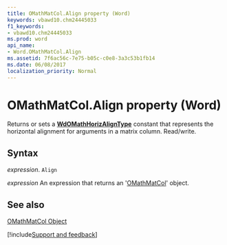 ```yaml
---
title: OMathMatCol.Align property (Word)
keywords: vbawd10.chm24445033
f1_keywords:
- vbawd10.chm24445033
ms.prod: word
api_name:
- Word.OMathMatCol.Align
ms.assetid: 7f6ac56c-7e75-b05c-c0e8-3a3c53b1fb14
ms.date: 06/08/2017
localization_priority: Normal
---
```



# OMathMatCol.Align property (Word)

Returns or sets a  **[WdOMathHorizAlignType](Word.WdOMathHorizAlignType.md)** constant that represents the horizontal alignment for arguments in a matrix column. Read/write.


## Syntax

_expression_. `Align`

 _expression_ An expression that returns an '[OMathMatCol](Word.OMathMatCol.md)' object.


## See also


[OMathMatCol Object](Word.OMathMatCol.md)

[!include[Support and feedback](~/includes/feedback-boilerplate.md)]